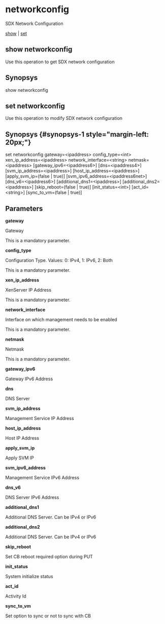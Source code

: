 # networkconfig

SDX Network Configuration

[show](#show%20networkconfig) | [set](#set%20networkconfig)

## show networkconfig

Use this operation to get SDX network configuration

## Synopsys 

show networkconfig

## set networkconfig

Use this operation to modify SDX network configuration

## Synopsys {#synopsys-1 style="margin-left: 20px;"}

set networkconfig gateway=&lt;ipaddress&gt; config\_type=&lt;int&gt; xen\_ip\_address=&lt;ipaddress&gt; network\_interface=&lt;string&gt; netmask=&lt;ipaddress&gt; \[gateway\_ipv6=&lt;ipaddress6&gt;\] \[dns=&lt;ipaddress4&gt;\] \[svm\_ip\_address=&lt;ipaddress&gt;\] \[host\_ip\_address=&lt;ipaddress&gt;\] \[apply\_svm\_ip=(false | true)\] \[svm\_ipv6\_address=&lt;ipaddress6net&gt;\] \[dns\_v6=&lt;ipaddress6&gt;\] \[additional\_dns1=&lt;ipaddress&gt;\] \[additional\_dns2=&lt;ipaddress&gt;\] \[skip\_reboot=(false | true)\] \[init\_status=&lt;int&gt;\] \[act\_id=&lt;string&gt;\] \[sync\_to\_vm=(false | true)\]

## Parameters 

**gateway**

Gateway

This is a mandatory parameter.

**config\_type**

Configuration Type. Values: 0: IPv4, 1: IPv6, 2: Both

This is a mandatory parameter.

**xen\_ip\_address**

XenServer IP Address

This is a mandatory parameter.

**network\_interface**

Interface on which management needs to be enabled

This is a mandatory parameter.

**netmask**

Netmask

This is a mandatory parameter.

**gateway\_ipv6**

Gateway IPv6 Address

**dns**

DNS Server

**svm\_ip\_address**

Management Service IP Address

**host\_ip\_address**

Host IP Address

**apply\_svm\_ip**

Apply SVM IP

**svm\_ipv6\_address**

Management Service IPv6 Address

**dns\_v6**

DNS Server IPv6 Address

**additional\_dns1**

Additional DNS Server. Can be IPv4 or IPv6

**additional\_dns2**

Additional DNS Server. Can be IPv4 or IPv6

**skip\_reboot**

Set CB reboot required option during PUT

**init\_status**

System initialize status

**act\_id**

Activity Id

**sync\_to\_vm**

Set option to sync or not to sync with CB

